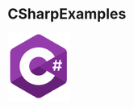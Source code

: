 # CSharpExamples   

![C#](https://github.com/cusey/ImageForWiki/blob/master/Logos/CSharpSmall.PNG)  
